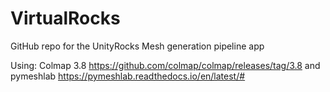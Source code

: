 # VirtualRocks
GitHub repo for the UnityRocks Mesh generation pipeline app

Using: Colmap 3.8 https://github.com/colmap/colmap/releases/tag/3.8 and pymeshlab https://pymeshlab.readthedocs.io/en/latest/#
